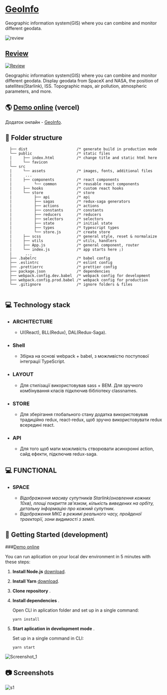 # [GeoInfo](https://ukrainedn.herokuapp.com/)

Geographic information system(GIS) where you can combine and monitor different geodata.

![review](https://user-images.githubusercontent.com/40334272/94373473-81930d00-010e-11eb-87b2-08c9d24173cc.png)

## [Review](https://www.youtube.com/watch?v=_H1fAfAuQLM)
[![Review](https://user-images.githubusercontent.com/40334272/94373616-39c0b580-010f-11eb-9b60-ce61c8a5ff1c.png)](https://www.youtube.com/watch?v=_H1fAfAuQLM)

Geographic information system(GIS) where you can combine and monitor different geodata. Display geodata from SpaceX and NASA, the position of satellites(Starlink), ISS. Topographic maps, air pollution, atmospheric parameters, and more.

## 🌎 [Demo online](https://geo-info.vercel.app/) (vercel)

  Додаток онлайн - [GeoInfo](https://geo-info.vercel.app/).

## 📂 Folder structure 

 ```
   ├── dist                      /* generate build in production mode
   └── public                    /* static files
   |     ├── index.html          /* change title and static html here
   |     └── favicon
   └── src 
   |     └── assets              /* images, fonts, additional files
   |      ...   
   |     ├── components          /* react components  
   |          └── common         /* reusable react components       
   |     ├── hooks               /* custom react hooks        
   |     └── store               /* store  
   |          ├── api            /* api
   |          ├── sagas          /* redux-saga generators
   |          ├── actions        /* actions 
   |          ├── constants      /* constants 
   |          ├── reducers       /* reducers
   |          ├── selectors      /* selectors
   |          ├── state          /* initial state
   |          ├── types          /* typescript types
   |          └── store.js       /* create store         
   |     ├── scss                /* general style, reset & normalaize
   |     ├── utils               /* utils, handlers
   |     ├── App.js              /* general component, router
   |     └── index.js            /* app starts here ;)
   |      ...
   ├── .babelrc                  /* babel config
   ├── .eslintrc                 /* eslint config
   ├── .prettierrc               /* prettier config
   ├── package.json              /* dependencies
   ├── webpack.config.dev.babel  /* webpack config for development
   ├── webpack.config.prod.babel /* webpack config for production
   └── .gitignore                /* ignore folders & files
    
```
## 💻 Technology stack
- ### ARCHITECTURE 
   - UI(React), BLL(Redux), DAL(Redux-Saga).
- ### Shell  
   - Збірка на основі webpack + babel, з можливістю поступової інтеграції TypeScript.
- ### LAYOUT  
   - Для стилізації використовував sass + BEM. Для зручного комбінування класів підключив бібліотеку classnames.
- ### STORE 
   - Для зберігання глобального стану додатка використовував традиційно redux, react-redux, щоб зручно використовувати redux всередині react.  
- ### API  
   - Для того щоб мати можливість створювати асинхронні action, сайд ефекти, підключив redux-saga.  

 ## 💻 FUNCTIONAL
 - ### **SPACE** 
   - *Відображення масиву супутників Starlink(оновлення кожних 10хв), площі покриття зв'язком, кількість виведених на орбіту, детальну інформацію про кожний супутник.*
   - *Відображення МКС в режимі реального часу, пройденої траекторії, зони видимості з землі.*

## 🚀 Getting Started (development)
###[Demo online ](http://test.grenvalz.kl.com.ua/main)

You can run aplication on your local dev environment in 5 minutes with these steps:
1. **Install Node.js** [download](https://nodejs.org/en/). 
2. **Install Yarn** [download](https://classic.yarnpkg.com/en/docs/install#windows-stable). 
3. **Clone repository** . 
4. **Install dependencies** .

   Open CLI in aplication folder and set up in a single command:
  
   ```shell
   yarn install
   
   ```
5. **Start aplication in development mode** .

   Set up in a single command in CLI:
  
   ```shell
   yarn start
   
   ```
![Screenshot_1](https://user-images.githubusercontent.com/40334272/92362988-780f1a00-f0f9-11ea-879f-77af2b98dd37.png)

 ## 📷 Screenshots
![s1](https://user-images.githubusercontent.com/40334272/94373474-822ba380-010e-11eb-8905-2486f99d01b9.png)


